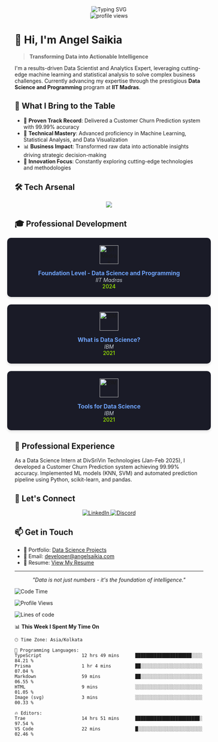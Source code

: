 <div align="center">
  <img src="https://readme-typing-svg.demolab.com?font=Fira+Code&duration=3000&pause=1000&color=2563EB&center=true&vCenter=true&width=435&lines=Data+Scientist+%26+Analytics+Expert;Machine+Learning+Specialist;Statistical+Analysis+Pro;Full-Stack+Data+Professional" alt="Typing SVG" />
</div>

<div align="center">
  <img src="https://komarev.com/ghpvc/?username=dhunu&label=Portfolio%20Views&color=2563eb&style=flat" alt="profile views" />
</div>

# 👋 Hi, I'm Angel Saikia

> **Transforming Data into Actionable Intelligence**

I'm a results-driven Data Scientist and Analytics Expert, leveraging cutting-edge machine learning and statistical analysis to solve complex business challenges. Currently advancing my expertise through the prestigious **Data Science and Programming** program at **IIT Madras**.

## 🚀 What I Bring to the Table

- 🎯 **Proven Track Record**: Delivered a Customer Churn Prediction system with 99.99% accuracy
- 🔬 **Technical Mastery**: Advanced proficiency in Machine Learning, Statistical Analysis, and Data Visualization
- 📊 **Business Impact**: Transformed raw data into actionable insights driving strategic decision-making
- 🌟 **Innovation Focus**: Constantly exploring cutting-edge technologies and methodologies

## 🛠️ Tech Arsenal

<div align="center">
  <img src="https://skillicons.dev/icons?i=python,tensorflow,pytorch,mysql,mongodb,aws,gcp,docker,git" />
</div>

## 🎓 Professional Development

<div style="display: flex; flex-direction: column; align-items: center; justify-items: center; gap: 20px; margin: 0 auto; max-width: 600px;">
  <div style="background-color: #1a1b27; border-radius: 10px; padding: 20px; width: 100%; text-align: center; box-shadow: 0 4px 6px rgba(0, 0, 0, 0.1);">
    <img src="https://skillicons.dev/icons?i=python" width="50" height="50" alt="IIT Madras" style="margin-bottom: 15px;"/>
    <br/>
    <strong style="color: #70a5fd; font-size: 1.1em;">Foundation Level - Data Science and Programming</strong>
    <br/>
    <em style="color: #c9d1d9;">IIT Madras</em>
    <br/>
    <span style="color: #9fef00; font-weight: 500;">2024</span>
  </div>
  <div style="background-color: #1a1b27; border-radius: 10px; padding: 20px; width: 100%; text-align: center; box-shadow: 0 4px 6px rgba(0, 0, 0, 0.1);">
    <img src="https://api.iconify.design/vscode-icons:file-type-sql.svg" width="50" height="50" alt="IBM" style="margin-bottom: 15px;"/>
    <br/>
    <strong style="color: #70a5fd; font-size: 1.1em;">What is Data Science?</strong>
    <br/>
    <em style="color: #c9d1d9;">IBM</em>
    <br/>
    <span style="color: #9fef00; font-weight: 500;">2021</span>
  </div>
  <div style="background-color: #1a1b27; border-radius: 10px; padding: 20px; width: 100%; text-align: center; box-shadow: 0 4px 6px rgba(0, 0, 0, 0.1);">
    <img src="https://api.iconify.design/vscode-icons:file-type-shell.svg" width="50" height="50" alt="IBM" style="margin-bottom: 15px;"/>
    <br/>
    <strong style="color: #70a5fd; font-size: 1.1em;">Tools for Data Science</strong>
    <br/>
    <em style="color: #c9d1d9;">IBM</em>
    <br/>
    <span style="color: #9fef00; font-weight: 500;">2021</span>
  </div>
</div>

## 💼 Professional Experience
As a Data Science Intern at DivSriVin Technologies (Jan-Feb 2025), I developed a Customer Churn Prediction system achieving 99.99% accuracy. Implemented ML models (KNN, SVM) and automated prediction pipeline using Python, scikit-learn, and pandas.

## 🤝 Let's Connect

<div align="center">
  <a href="https://www.linkedin.com/in/angel-saikia/" target="_blank">
    <img src="https://skillicons.dev/icons?i=linkedin" alt="LinkedIn" />
  </a>
  <a href="https://discord.gg/4Y7tszW" target="_blank">
    <img src="https://skillicons.dev/icons?i=discord" alt="Discord" />
  </a>
</div>

## 📫 Get in Touch

- 💼 Portfolio: [Data Science Projects](https://data-science.angelsaikia.com/)
- 📧 Email: developer@angelsaikia.com
- 📄 Resume: [View My Resume](https://data-science.angelsaikia.com/Angel%20Saikia%20-%20Data%20Scientist%20&%20Analyst%20Resume.pdf)

---

<div align="center">
  <em>"Data is not just numbers - it's the foundation of intelligence."</em>
</div>


<!--START_SECTION:waka-->
![Code Time](http://img.shields.io/badge/Code%20Time-2%2C194%20hrs%2048%20mins-blue)

![Profile Views](http://img.shields.io/badge/Profile%20Views-11-blue)

![Lines of code](https://img.shields.io/badge/From%20Hello%20World%20I%27ve%20Written-3.8%20million%20lines%20of%20code-blue)

📊 **This Week I Spent My Time On** 

```text
🕑︎ Time Zone: Asia/Kolkata

💬 Programming Languages: 
TypeScript               12 hrs 49 mins      █████████████████████░░░░   84.21 % 
Prisma                   1 hr 4 mins         ██░░░░░░░░░░░░░░░░░░░░░░░   07.04 % 
Markdown                 59 mins             ██░░░░░░░░░░░░░░░░░░░░░░░   06.55 % 
HTML                     9 mins              ░░░░░░░░░░░░░░░░░░░░░░░░░   01.05 % 
Image (svg)              3 mins              ░░░░░░░░░░░░░░░░░░░░░░░░░   00.33 % 

🔥 Editors: 
Trae                     14 hrs 51 mins      ████████████████████████░   97.54 % 
VS Code                  22 mins             █░░░░░░░░░░░░░░░░░░░░░░░░   02.46 % 
```


<!--END_SECTION:waka-->

